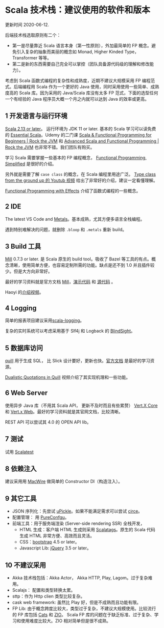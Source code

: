 # Scala 技术栈：建议使用的软件和版本

更新时间 2020-06-12.

后端技术栈选取原则有二个：

- 第一是尽量靠近 Scala 语言本身（第一性原则），外加最简单的 FP 概念。避免引入复杂的抽象而美丽的概念如 Monad, Higher Kinded Type，Transformer 等等。
- 第二是新的东西需要自己完全可以掌控（团队具备源代码级的理解和修改能力）。

考虑到 Scala 函数式编程的复杂性和成熟度，近期不建议大规模采用 FP 编程范式。后端编程用 Scala 作为一个更好的 Java 使用，同时采用使用一些简单、成熟度高的 Scala 库。因为采用的 Java/Scala 库没有太多 FP 范式，下面的选型任何一个有经验的 Java 程序员大概一个月之内就可以达到 Java 的效率或更高。

## 1 开发语言与运行环境

[Scala 2.13 or later](https://www.Scala-lang.org/download/)。 运行环境为 JDK 11 or later. 基本的 Scala 学习可以读免费的 [Essential Scala](https://underscore.io/books/essential-scala/)。Udemy 的二门课 [Scala & Functional Programming for Beginners | Rock the JVM](https://www.udemy.com/course/rock-the-jvm-scala-for-beginners/) 和 [Advanced Scala and Functional Programming | Rock the JVM](https://www.udemy.com/course/advanced-scala/) 也非常不错。我们团队有购买。

学习 Scala 需要掌握一些基本的 FP 编程概念， [Functional Programming, Simplified](https://alvinalexander.com/scala/functional-programming-simplified-book/) 是很好的介绍。

另外就是需要了解 `case class` 的概念，在 Scala 编程里用途广泛。 [Type class from the ground up 的 Youtub 视频](https://youtu.be/3BM4IEziqIM) 给出了非常好的介绍，建议一定看懂理解。

[Functional Programming with Effects](https://youtu.be/30q6BkBv5MY) 介绍了函数式编程的一些概念。

## 2 IDE

The latest VS Code and [Metals](https://scalameta.org/metals/docs/editors/vscode.html)。基本成熟，尤其方便多语言全栈编程。

遇到特别难解决的问题，就删除 `.bloop` 和 `.metals` 重新 build。

## 3 Build 工具

[Mill](http://www.lihaoyi.com/mill/) 0.7.3 or later. 是 Scala 原生的 build tool。吸收了 Bazel 等工具的有点。概念清晰，使用简单方便，也容易定制所需的功能。缺点是还不到 1.0 并且插件较少。但是大方向非常好。

最好的学习资料就是官方文档 [Mill](http://www.lihaoyi.com/mill/)，[演示代码](https://www.lihaoyi.com/post/WorkingwithDatabasesusingScalaandQuill.html) 和 [源代码](https://github.com/lihaoyi/mill) 。

Haoyi 的[介绍视频](https://youtu.be/j6uThGxx-18)。

## 4 Logging

简单的报表项目建议采用[scala-logging](https://github.com/lightbend/scala-logging)。

复杂的实时系统可以考虑采用基于 Slf4j 和 Logback 的 [BlindSight](https://tersesystems.github.io/blindsight/)。

## 5 数据库访问

[quill](https://getquill.io/) 用于生成 SQL， 比 Slick 设计要好，更新也快。[官方文档](https://getquill.io/) 是最好的学习资源。

[Dualistic Quotations in Quill](https://youtu.be/sqyAa4W7GDo) 视频介绍了其实现机理和一些功能。

## 6 Web Server

使用异步 Java 库（不用其 Scala API， 更新不及时而且有些累赘） [Vert.X Core](https://vertx.io/docs/vertx-core/java/) 和 [Vert.x Web](https://vertx.io/docs/vertx-web/java/)。最好的学习资料就是其官网文档，比较清晰。

REST API 可以尝试其 4.0 的 OPEN API lib。

## 7 测试

试用 [Scalatest](https://www.scalatest.org/)

## 8 依赖注入

建议采用用 [MacWire](https://github.com/softwaremill/macwire) 做简单的 Constructor DI（构造注入）。

## 9 其它工具

- JSON 序列化：先尝试 [uPickle](https://www.lihaoyi.com/upickle/)。如果不能满足需求可以尝试 [circe](https://circe.github.io/circe/)。
- 配置管理： 用 [PureConfgu](https://pureconfig.github.io/)。
- 前端工具：用于服务端渲染 (Server-side rendering SSR) 全栈开发，
  - HTML 生成：客户端 HTML 生成则采用 [Scalatags](https://www.lihaoyi.com/scalatags/)。原生的 Scala 代码生成 HTML 非常方便、高效而且灵活。
  - CSS：[bootstrap](https://getbootstrap.com/) 4.5 or later。
  - Javascript Lib: [jQuery](https://jquery.com/) 3.5 or later。

## 10 不建议采用

- Akka 技术栈包括：Akka Actor， Akka HTTP, Play, Lagom。过于复杂难用。
- Scalajs： 配置和类型转换太累。
- sttp：作为 Http clien 类型比较复杂。
- cask web framework: 虽然比 Play 好，但是不成熟而且功能有限。
- FP Lib: 由于概念跨度比较大，类型过于复杂，不建议大规模使用。比较流行的 FP 库包括 [Cats](https://typelevel.org/cats/) 和 [ZIO](https://zio.dev/)。 Scala FP 库的问题在于缺乏标准、过于复杂、学习和使用难度比较大。ZIO 相对简单但是很不成熟。
